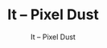 ---
designer: Endless Knot
description: "Collection%3A%20Hand-Tufted%20Collection%0AColor%3A%20Vino%0AMaterial%3A%20Wool%20%26%20Tencel"
image_primary: img/PIX-292-600x750.jpg
image_secondary: ../../../images/blank.png
manufacturer: Endless Knot
href: https://endlessknotrugs.com/product/pixel-dust-vino/
subtitle: It – Pixel Dust
tags: 
  - endless_knot
  - hand-tufted-rugs
title: It – Pixel Dust
image_thumb: img/PIX-292-300x300.jpg
category: hand-tufted-rugs
slug: /manufacturers/endless-knot/hand-tufted-rugs/endless-knot-it-pixel-dust
---
